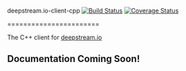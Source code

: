 deepstream.io-client-cpp [![Build Status](https://travis-ci.org/deepstreamIO/deepstream.io-client-cpp.svg?branch=master)](https://travis-ci.org/deepstreamIO/deepstream.io-client-cpp) [![Coverage Status](https://coveralls.io/repos/github/deepstreamIO/deepstream.io-client-cpp/badge.svg?branch=master)](https://coveralls.io/github/deepstreamIO/deepstream.io-client-cpp?branch=master)

=======================

The C++ client for [deepstream.io](http://deepstream.io/)

## Documentation Coming Soon!
